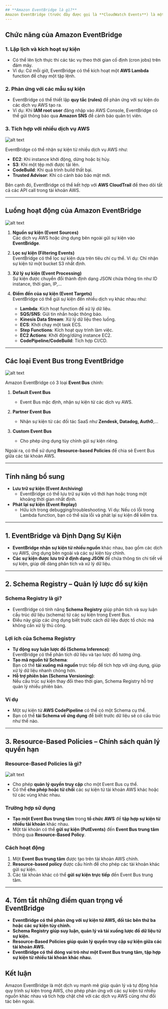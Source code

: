 ```yaml
---
## **Amazon EventBridge là gì?**
Amazon EventBridge (trước đây được gọi là **CloudWatch Events**) là một dịch vụ quản lý sự kiện của AWS, cho phép các dịch vụ AWS, ứng dụng của bên thứ ba và các ứng dụng tùy chỉnh có thể giao tiếp với nhau thông qua các sự kiện.
---
```


## **Chức năng của Amazon EventBridge**

### 1. **Lập lịch và kích hoạt sự kiện**

- Có thể lên lịch thực thi các tác vụ theo thời gian cố định (cron jobs) trên đám mây.
- Ví dụ: Cứ mỗi giờ, EventBridge có thể kích hoạt một **AWS Lambda** function để chạy một tập lệnh.

### 2. **Phản ứng với các mẫu sự kiện**

- EventBridge có thể thiết lập **quy tắc (rules)** để phản ứng với sự kiện do các dịch vụ AWS tạo ra.
- Ví dụ: Khi **IAM root user** đăng nhập vào AWS Console, EventBridge có thể gửi thông báo qua **Amazon SNS** để cảnh báo quản trị viên.

### 3. **Tích hợp với nhiều dịch vụ AWS**

![alt text](image/even-bridge.png)

EventBridge có thể nhận sự kiện từ nhiều dịch vụ AWS như:

- **EC2**: Khi instance khởi động, dừng hoặc bị hủy.
- **S3**: Khi một tệp mới được tải lên.
- **CodeBuild**: Khi quá trình build thất bại.
- **Trusted Advisor**: Khi có cảnh báo bảo mật mới.

Bên cạnh đó, EventBridge có thể kết hợp với **AWS CloudTrail** để theo dõi tất cả các API call trong tài khoản AWS.

---

## **Luồng hoạt động của Amazon EventBridge**

![alt text](image/even-bridge-rule.png)

1. **Nguồn sự kiện (Event Sources)**  
   Các dịch vụ AWS hoặc ứng dụng bên ngoài gửi sự kiện vào **EventBridge**.

2. **Lọc sự kiện (Filtering Events)**  
   EventBridge có thể lọc sự kiện dựa trên tiêu chí cụ thể. Ví dụ: Chỉ nhận sự kiện từ một bucket S3 nhất định.

3. **Xử lý sự kiện (Event Processing)**  
   Sự kiện được chuyển đổi thành định dạng JSON chứa thông tin như ID instance, thời gian, IP,…

4. **Điểm đến của sự kiện (Event Targets)**  
   EventBridge có thể gửi sự kiện đến nhiều dịch vụ khác nhau như:
   - **Lambda**: Kích hoạt function để xử lý dữ liệu.
   - **SQS/SNS**: Gửi tin nhắn hoặc thông báo.
   - **Kinesis Data Stream**: Xử lý dữ liệu theo luồng.
   - **ECS**: Khởi chạy một task ECS.
   - **Step Functions**: Kích hoạt quy trình làm việc.
   - **EC2 Actions**: Khởi động/dừng instance EC2.
   - **CodePipeline/CodeBuild**: Tích hợp CI/CD.

---

## **Các loại Event Bus trong EventBridge**

![alt text](image/even-bridge-custom.png)

Amazon EventBridge có 3 loại **Event Bus** chính:

1. **Default Event Bus**

   - Event Bus mặc định, nhận sự kiện từ các dịch vụ AWS.

2. **Partner Event Bus**

   - Nhận sự kiện từ các đối tác SaaS như **Zendesk, Datadog, Auth0**,…

3. **Custom Event Bus**
   - Cho phép ứng dụng tùy chỉnh gửi sự kiện riêng.

Ngoài ra, có thể sử dụng **Resource-based Policies** để chia sẻ Event Bus giữa các tài khoản AWS.

---

## **Tính năng bổ sung**

- **Lưu trữ sự kiện (Event Archiving)**
  - EventBridge có thể lưu trữ sự kiện vô thời hạn hoặc trong một khoảng thời gian nhất định.
- **Phát lại sự kiện (Event Replay)**
  - Hữu ích trong debugging/troubleshooting. Ví dụ: Nếu có lỗi trong Lambda function, bạn có thể sửa lỗi và phát lại sự kiện để kiểm tra.

---

## **1. EventBridge và Định Dạng Sự Kiện**

- **EventBridge nhận sự kiện từ nhiều nguồn** khác nhau, bao gồm các dịch vụ AWS, ứng dụng bên ngoài và các sự kiện tùy chỉnh.
- **Các sự kiện được lưu trữ ở định dạng JSON** để chứa thông tin chi tiết về sự kiện, giúp dễ dàng phân tích và xử lý dữ liệu.

---

## **2. Schema Registry – Quản lý lược đồ sự kiện**

### **Schema Registry là gì?**

- EventBridge có tính năng **Schema Registry** giúp phân tích và suy luận cấu trúc dữ liệu (schema) từ các sự kiện trong Event Bus.
- Điều này giúp các ứng dụng biết trước cách dữ liệu được tổ chức mà không cần xử lý thủ công.

### **Lợi ích của Schema Registry**

- **Tự động suy luận lược đồ (Schema Inference)**:  
  EventBridge có thể phân tích dữ liệu và tạo lược đồ tương ứng.
- **Tạo mã nguồn từ Schema**:  
  Bạn có thể **tải xuống mã nguồn** trực tiếp để tích hợp với ứng dụng, giúp xử lý dữ liệu nhanh chóng hơn.
- **Hỗ trợ phiên bản (Schema Versioning)**:  
  Nếu cấu trúc sự kiện thay đổi theo thời gian, Schema Registry hỗ trợ quản lý nhiều phiên bản.

### **Ví dụ**

- Một sự kiện từ **AWS CodePipeline** có thể có một Schema cụ thể.
- Bạn có thể **tải Schema về ứng dụng** để biết trước dữ liệu sẽ có cấu trúc như thế nào.

---

## **3. Resource-Based Policies – Chính sách quản lý quyền hạn**

### **Resource-Based Policies là gì?**

![alt text](image/even-bridge-policy.png)

- Cho phép **quản lý quyền truy cập** cho một Event Bus cụ thể.
- Có thể **cho phép hoặc từ chối** các sự kiện từ tài khoản AWS khác hoặc từ các vùng khác nhau.

### **Trường hợp sử dụng**

- **Tạo một Event Bus trung tâm** trong **tổ chức AWS** để **tập hợp sự kiện từ nhiều tài khoản** khác nhau.
- Một tài khoản có thể **gửi sự kiện (PutEvents)** đến **Event Bus trung tâm** thông qua **Resource-Based Policy**.

### **Cách hoạt động**

1. Một **Event Bus trung tâm** được tạo trên tài khoản AWS chính.
2. **Resource-based policy** được cấu hình để cho phép các tài khoản khác gửi sự kiện.
3. Các tài khoản khác có thể **gửi sự kiện trực tiếp** đến Event Bus trung tâm.

---

## **4. Tóm tắt những điểm quan trọng về EventBridge**

- **EventBridge có thể phản ứng với sự kiện từ AWS, đối tác bên thứ ba hoặc các sự kiện tùy chỉnh.**
- **Schema Registry giúp suy luận, quản lý và tải xuống lược đồ dữ liệu từ sự kiện.**
- **Resource-Based Policies giúp quản lý quyền truy cập sự kiện giữa các tài khoản AWS.**
- **EventBridge có thể đóng vai trò như một Event Bus trung tâm, tập hợp sự kiện từ nhiều tài khoản khác nhau.**

## **Kết luận**

Amazon EventBridge là một dịch vụ mạnh mẽ giúp quản lý và tự động hóa quy trình sự kiện trong AWS, cho phép phản ứng với các sự kiện từ nhiều nguồn khác nhau và tích hợp chặt chẽ với các dịch vụ AWS cũng như đối tác bên ngoài.
